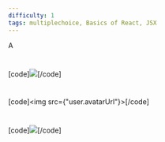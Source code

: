 ```yaml
---
difficulty: 1
tags: multiplechoice, Basics of React, JSX
---
```


A

#

[code]<img src="user.avatarUrl"></img>[/code]

#

[code]<img src={"user.avatarUrl"}></img>[/code]

#

[code]<img src={{user.avatarUrl}}></img>[/code]

